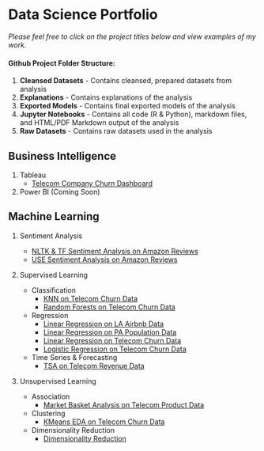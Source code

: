 # Data Science Portfolio
_Please feel free to click on the project titles below and view examples of my work._

#### Github Project Folder Structure:
1. **Cleansed Datasets** - Contains cleansed, prepared datasets from analysis
2. **Explanations** - Contains explanations of the analysis
3. **Exported Models** - Contains final exported models of the analysis
4. **Jupyter Notebooks** - Contains all code (R & Python), markdown files, and HTML/PDF Markdown output of the analysis
5. **Raw Datasets** - Contains raw datasets used in the analysis

## Business Intelligence
1. Tableau
    * [Telecom Company Churn Dashboard](https://github.com/Vaillant-Analytics/Telecom-Company-Churn-Dashboard)
2. Power BI (Coming Soon)

## Machine Learning
1. Sentiment Analysis
    * [NLTK & TF Sentiment Analysis on Amazon Reviews](https://github.com/Vaillant-Analytics/NLTK-TF-Sentiment-Analysis-on-Amazon-Reviews)
    * [USE Sentiment Analysis on Amazon Reviews](https://github.com/Vaillant-Analytics/USE-Sentiment-Analysis-on-Amazon-Reviews)

2. Supervised Learning
    * Classification
      * [KNN on Telecom Churn Data](https://github.com/Vaillant-Analytics/KNN-on-Telecom-Churn-Data)
      * [Random Forests on Telecom Churn Data](https://github.com/Vaillant-Analytics/Random-Forests-on-Telecom-Churn-Data)
    * Regression
      * [Linear Regression on LA Airbnb Data](https://github.com/Vaillant-Analytics/Linear-Regression-on-LA-Airbnb-Data)
      * [Linear Regression on PA Population Data](https://github.com/Vaillant-Analytics/Linear-Regression-on-PA-Population-Data)
      * [Linear Regression on Telecom Churn Data](https://github.com/Vaillant-Analytics/Linear-Regression-on-Telecom-Churn-Data)
      * [Logistic Regression on Telecom Churn Data](https://github.com/Vaillant-Analytics/Logistic-Regression-on-Telecom-Churn-Data)
    * Time Series & Forecasting
      * [TSA on Telecom Revenue Data](https://github.com/Vaillant-Analytics/TSA-on-Telecom-Revenue-Data)

3. Unsupervised Learning
    * Association
      * [Market Basket Analysis on Telecom Product Data](https://github.com/Vaillant-Analytics/Market-Basket-Analysis-on-Telecom-Product-Data)
    * Clustering
      * [KMeans EDA on Telecom Churn Data](https://github.com/Vaillant-Analytics/KMeans-EDA-on-Telecom-Churn-Data)
    * Dimensionality Reduction
      * [Dimensionality Reduction](https://github.com/Vaillant-Analytics/Principal-Component-Analysis-EDA-on-Telecom-Churn-Data)
